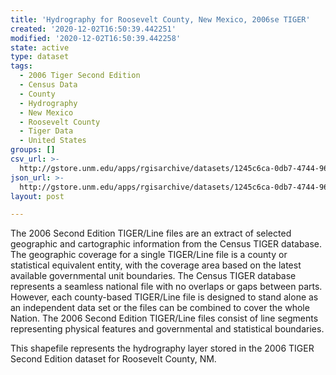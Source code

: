 ```yaml
---
title: 'Hydrography for Roosevelt County, New Mexico, 2006se TIGER'
created: '2020-12-02T16:50:39.442251'
modified: '2020-12-02T16:50:39.442258'
state: active
type: dataset
tags:
  - 2006 Tiger Second Edition
  - Census Data
  - County
  - Hydrography
  - New Mexico
  - Roosevelt County
  - Tiger Data
  - United States
groups: []
csv_url: >-
  http://gstore.unm.edu/apps/rgisarchive/datasets/1245c6ca-0db7-4744-96bc-be3862b897ed/tgr2006se_roos_lkh.derived.csv
json_url: >-
  http://gstore.unm.edu/apps/rgisarchive/datasets/1245c6ca-0db7-4744-96bc-be3862b897ed/tgr2006se_roos_lkh.derived.json
layout: post

---
```

The 2006 Second Edition TIGER/Line files are an extract of selected geographic and cartographic information from the Census TIGER database.  The geographic coverage for a single TIGER/Line file is a county or statistical equivalent entity, with the coverage area based on the latest available governmental unit boundaries. The Census TIGER database represents a seamless national file with no overlaps or gaps between parts.  However, each county-based TIGER/Line file is designed to stand alone as an independent data set or the files can be combined to cover the whole Nation.  The 2006 Second Edition  TIGER/Line files consist of line segments representing physical features and governmental and statistical boundaries.  

This shapefile represents the hydrography layer stored in the 2006 TIGER Second Edition dataset for Roosevelt County, NM.

